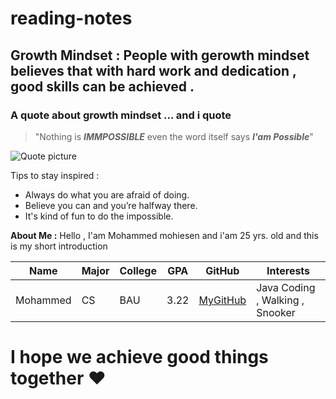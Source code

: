 # reading-notes


## Growth Mindset **: People with gerowth mindset believes that with hard work and dedication , good skills can be achieved .**

### A quote about growth mindset ... and i quote 
> "Nothing is ***IMMPOSSIBLE*** even the word itself says ***I'am Possible***"

![Quote picture](https://www.yourtango.com/sites/default/files/styles/header_slider/public/image_blog/growth-mindset-quotes-main.jpg?itok=AhHg_Lyf)

Tips to stay inspired : 
- Always do what you are afraid of doing.
- Believe you can and you’re halfway there.
- It's kind of fun to do the impossible.


**About Me :**
Hello , I'am Mohammed mohiesen and i'am 25 yrs. old and this is my short introduction

Name    |Major  |College  |GPA  |GitHub  |Interests|
--------|-------|---------|-----|--------|---------|
Mohammed|   CS  |  BAU    | 3.22|[MyGitHub](https://github.com/mmohiesen96)|Java Coding , Walking , Snooker





# I hope we achieve good things together :heart:

